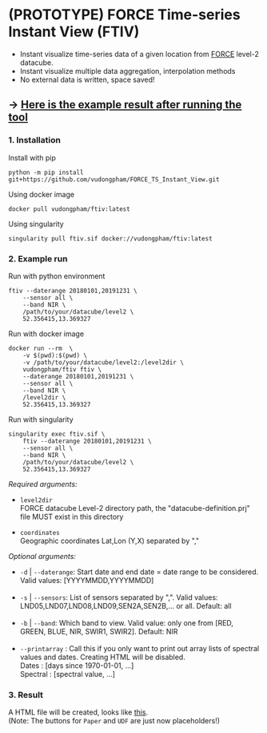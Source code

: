 # (PROTOTYPE) FORCE Time-series Instant View (FTIV) 
- Instant visualize time-series data of a given location from [FORCE](https://github.com/davidfrantz/force) level-2 datacube.
- Instant visualize multiple data aggregation, interpolation methods
- No external data is written, space saved!
## &#8594; [Here is the example result after running the tool](https://vudongpham.github.io/FORCE_TS_Instant_View)

### 1. Installation
Install with pip
```
python -m pip install git+https://github.com/vudongpham/FORCE_TS_Instant_View.git
```
Using docker image
```
docker pull vudongpham/ftiv:latest
```
Using singularity
```
singularity pull ftiv.sif docker://vudongpham/ftiv:latest
```
### 2. Example run
Run with python environment
```
ftiv --daterange 20180101,20191231 \
    --sensor all \
    --band NIR \
    /path/to/your/datacube/level2 \
    52.356415,13.369327
```
Run with docker image
```
docker run --rm  \
    -v $(pwd):$(pwd) \
    -v /path/to/your/datacube/level2:/level2dir \
    vudongpham/ftiv ftiv \
    --daterange 20180101,20191231 \
    --sensor all \
    --band NIR \
    /level2dir \
    52.356415,13.369327
```
Run with singularity
```
singularity exec ftiv.sif \
    ftiv --daterange 20180101,20191231 \
    --sensor all \
    --band NIR \
    /path/to/your/datacube/level2 \
    52.356415,13.369327
```
<i>Required arguments:</i>

- `level2dir` \
  FORCE datacube Level-2 directory path, the "datacube-definition.prj" file MUST exist in this directory

- `coordinates`\
  Geographic coordinates Lat,Lon (Y,X) separated by ","


<i>Optional arguments:</i>
- `-d` | `--daterange`: Start date and end date = date range to be considered. Valid values: [YYYYMMDD,YYYYMMDD] <br><br>
- `-s` | `--sensors`:   List of sensors separated by ",". Valid values: LND05,LND07,LND08,LND09,SEN2A,SEN2B,... or all. Default: all <br><br>
- `-b` | `--band`:  Which band to view. Valid value: only one from [RED, GREEN, BLUE, NIR, SWIR1, SWIR2]. Default: NIR <br><br>
- `--printarray` : Call this if you only want to print out array lists of spectral values and dates. Creating HTML will be disabled. \
      Dates    : [days since 1970-01-01, ...] \
      Spectral : [spectral value, ...]

### 3. Result
A HTML file will be created, looks like [this](https://vudongpham.github.io/FORCE_TS_Instant_View).\
(Note: The buttons for `Paper` and `UDF` are just now placeholders!)
 
